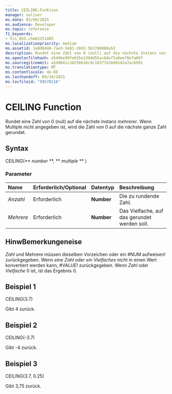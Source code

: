 ```yaml
---
title: CEILING-Funktion
manager: soliver
ms.date: 03/09/2015
ms.audience: Developer
ms.topic: reference
f1_keywords:
- Vis_DSS.chm82251405
ms.localizationpriority: medium
ms.assetid: 1a8d6d48-7ae3-5483-28d2-5b1706088a53
description: Rundet eine Zahl von 0 (null) auf die nächste Instanz von mehreren ab. Wenn Multiple nicht angegeben ist, wird die Zahl von 0 auf die nächste ganze Zahl gerundet.
ms.openlocfilehash: e544be99fe035e1394d55acb0af5a8ee78e7a06f
ms.sourcegitcommit: a1d9041c20256616c9c183f7d1049142a7ac6991
ms.translationtype: MT
ms.contentlocale: de-DE
ms.lasthandoff: 09/24/2021
ms.locfileid: "59578116"
---
```

# <a name="ceiling-function"></a>CEILING Function

Rundet eine Zahl von 0 (null) auf die nächste Instanz  _mehrerer_. Wenn  Multiple nicht angegeben ist, wird die Zahl von 0 auf die nächste ganze Zahl gerundet. 
  
## <a name="syntax"></a>Syntax

CEILING(** *number* **, ** *multiple* ** ) 
  
### <a name="parameters"></a>Parameter

|**Name**|**Erforderlich/Optional**|**Datentyp**|**Beschreibung**|
|:-----|:-----|:-----|:-----|
| _Anzahl_ <br/> |Erforderlich  <br/> |**Number** <br/> |Die zu rundende Zahl.  <br/> |
| _Mehrere_ <br/> |Erforderlich  <br/> |**Number** <br/> |Das Vielfache, auf das gerundet werden soll.  <br/> |
   
## <a name="remarks"></a>HinwBemerkungeneise

 _Zahl_ und Mehrere müssen dieselben Vorzeichen oder ein #NUM aufweisen!  zurückgegeben. Wenn  _eine Zahl_ oder  _ein Vielfaches_ nicht in einen Wert konvertiert werden kann, #VALUE! zurückgegeben. Wenn  _Zahl_ oder  _Vielfache_ 0 ist, ist das Ergebnis 0. 
  
## <a name="example-1"></a>Beispiel 1

CEILING(3.7)
  
Gibt 4 zurück.
  
## <a name="example-2"></a>Beispiel 2

CEILING(-3.7)
  
Gibt -4 zurück.
  
## <a name="example-3"></a>Beispiel 3

CEILING(3.7, 0.25)
  
Gibt 3,75 zurück.
  

